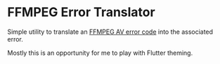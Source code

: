 # FFMPEG Error Translator

Simple utility to translate an [FFMPEG AV error code](https://ffmpeg.org/doxygen/2.3/group__lavu__error.html)
into the associated error.

Mostly this is an opportunity for me to play with Flutter theming.
